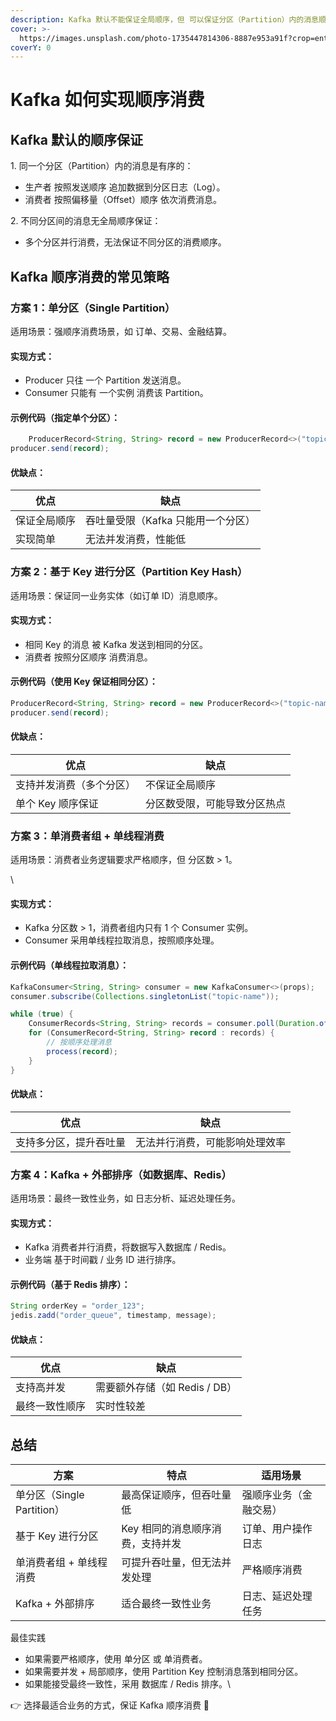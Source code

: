 ```yaml
---
description: Kafka 默认不能保证全局顺序，但 可以保证分区（Partition）内的消息顺序。因此，Kafka 的 顺序消费 主要是基于分区来实现的。
cover: >-
  https://images.unsplash.com/photo-1735447814306-8887e953a91f?crop=entropy&cs=srgb&fm=jpg&ixid=M3wxOTcwMjR8MHwxfHJhbmRvbXx8fHx8fHx8fDE3Mzk3ODE1ODJ8&ixlib=rb-4.0.3&q=85
coverY: 0
---
```


# Kafka 如何实现顺序消费

## Kafka 默认的顺序保证

1\. 同一个分区（Partition）内的消息是有序的：

* 生产者 按照发送顺序 追加数据到分区日志（Log）。
* 消费者 按照偏移量（Offset）顺序 依次消费消息。

2\. 不同分区间的消息无全局顺序保证：

* 多个分区并行消费，无法保证不同分区的消费顺序。



## Kafka 顺序消费的常见策略

### 方案 1：单分区（Single Partition）

适用场景：强顺序消费场景，如 订单、交易、金融结算。

#### 实现方式：

* Producer 只往 一个 Partition 发送消息。
* Consumer 只能有 一个实例 消费该 Partition。

#### 示例代码（指定单个分区）：

```java
    ProducerRecord<String, String> record = new ProducerRecord<>("topic-name", 0, "key", "message");
producer.send(record);
```

#### 优缺点：

| 优点     | 缺点                   |
| ------ | -------------------- |
| 保证全局顺序 | 吞吐量受限（Kafka 只能用一个分区） |
| 实现简单   | 无法并发消费，性能低           |

### 方案 2：基于 Key 进行分区（Partition Key Hash）

适用场景：保证同一业务实体（如订单 ID）消息顺序。

#### 实现方式：

* 相同 Key 的消息 被 Kafka 发送到相同的分区。
* 消费者 按照分区顺序 消费消息。

#### 示例代码（使用 Key 保证相同分区）：

```java
ProducerRecord<String, String> record = new ProducerRecord<>("topic-name", "order_123", "message");
producer.send(record);
```

#### 优缺点：

| 优点           | 缺点             |
| ------------ | -------------- |
| 支持并发消费（多个分区） | 不保证全局顺序        |
| 单个 Key 顺序保证  | 分区数受限，可能导致分区热点 |

### 方案 3：单消费者组 + 单线程消费

适用场景：消费者业务逻辑要求严格顺序，但 分区数 > 1。

\


#### 实现方式：

* Kafka 分区数 > 1，消费者组内只有 1 个 Consumer 实例。
* Consumer 采用单线程拉取消息，按照顺序处理。

#### 示例代码（单线程拉取消息）：

```java
KafkaConsumer<String, String> consumer = new KafkaConsumer<>(props);
consumer.subscribe(Collections.singletonList("topic-name"));

while (true) {
    ConsumerRecords<String, String> records = consumer.poll(Duration.ofMillis(100));
    for (ConsumerRecord<String, String> record : records) {
        // 按顺序处理消息
        process(record);
    }
}
```

#### 优缺点：

| 优点          | 缺点              |
| ----------- | --------------- |
| 支持多分区，提升吞吐量 | 无法并行消费，可能影响处理效率 |

### 方案 4：Kafka + 外部排序（如数据库、Redis）

适用场景：最终一致性业务，如 日志分析、延迟处理任务。

#### 实现方式：

* Kafka 消费者并行消费，将数据写入数据库 / Redis。
* 业务端 基于时间戳 / 业务 ID 进行排序。&#x20;

#### 示例代码（基于 Redis 排序）：

```java
String orderKey = "order_123";
jedis.zadd("order_queue", timestamp, message);
```

#### 优缺点：

| 优点      | 缺点                   |
| ------- | -------------------- |
| 支持高并发   | 需要额外存储（如 Redis / DB） |
| 最终一致性顺序 | 实时性较差                |

## 总结

| 方案                    | 特点                 | 适用场景        |
| --------------------- | ------------------ | ----------- |
| 单分区（Single Partition） | 最高保证顺序，但吞吐量低       | 强顺序业务（金融交易） |
| 基于 Key 进行分区           | Key 相同的消息顺序消费，支持并发 | 订单、用户操作日志   |
| 单消费者组 + 单线程消费         | 可提升吞吐量，但无法并发处理     | 严格顺序消费      |
| Kafka + 外部排序          | 适合最终一致性业务          | 日志、延迟处理任务   |

最佳实践

* 如果需要严格顺序，使用 单分区 或 单消费者。
* 如果需要并发 + 局部顺序，使用 Partition Key 控制消息落到相同分区。
* 如果能接受最终一致性，采用 数据库 / Redis 排序。\


👉 选择最适合业务的方式，保证 Kafka 顺序消费 🚀
